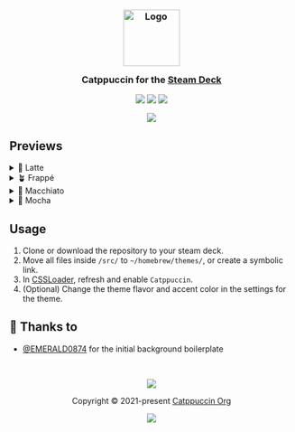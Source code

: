 <h3 align="center">
	<img src="https://raw.githubusercontent.com/catppuccin/catppuccin/main/assets/logos/exports/1544x1544_circle.png" width="100" alt="Logo"/><br/>
	<img src="https://raw.githubusercontent.com/catppuccin/catppuccin/main/assets/misc/transparent.png" height="30" width="0px"/>
	Catppuccin for the <a href="https://www.steamdeck.com/en/">Steam Deck</a>
	<img src="https://raw.githubusercontent.com/catppuccin/catppuccin/main/assets/misc/transparent.png" height="30" width="0px"/>
</h3>

<p align="center">
	<a href="https://github.com/ozwaldorf/catppuccin-steam-deck/stargazers"><img src="https://img.shields.io/github/stars/ozwaldorf/catppuccin-steam-deck?colorA=363a4f&colorB=b7bdf8&style=for-the-badge"></a>
	<a href="https://github.com/ozwaldorf/catppuccin-steam-deck/issues"><img src="https://img.shields.io/github/issues/ozwaldorf/catppuccin-steam-deck?colorA=363a4f&colorB=f5a97f&style=for-the-badge"></a>
	<a href="https://github.com/ozwaldorf/catppuccin-steam-deck/contributors"><img src="https://img.shields.io/github/contributors/ozwaldorf/catppuccin-steam-deck?colorA=363a4f&colorB=a6da95&style=for-the-badge"></a>
</p>

<p align="center">
	<img src="https://raw.githubusercontent.com//ozwaldorf/catppuccin-steam-deck/main/assets/previews/preview.webp"/>
</p>

## Previews

<details>
<summary>🌻 Latte</summary>
<img src="https://raw.githubusercontent.com//ozwaldorf/catppuccin-steam-deck/main/assets/previews/latte.webp"/>
</details>
<details>
<summary>🪴 Frappé</summary>
<img src="https://raw.githubusercontent.com//ozwaldorf/catppuccin-steam-deck/main/assets/previews/frappe.webp"/>
</details>
<details>
<summary>🌺 Macchiato</summary>
<img src="https://raw.githubusercontent.com//ozwaldorf/catppuccin-steam-deck/main/assets/previews/macchiato.webp"/>
</details>
<details>
<summary>🌿 Mocha</summary>
<img src="https://raw.githubusercontent.com//ozwaldorf/catppuccin-steam-deck/main/assets/previews/mocha.webp"/>
</details>

## Usage

1. Clone or download the repository to your steam deck.
2. Move all files inside `/src/` to `~/homebrew/themes/`, or create a symbolic link.
2. In [CSSLoader](https://docs.deckthemes.com/#/CSSLoader/), refresh and enable `Catppuccin`.
3. (Optional) Change the theme flavor and accent color in the settings for the theme.

## 💝 Thanks to

- [@EMERALD0874](https://github.com/EMERALD0874/Steam-Deck-Themes/) for the initial background boilerplate

&nbsp;

<p align="center">
	<img src="https://raw.githubusercontent.com/catppuccin/catppuccin/main/assets/footers/gray0_ctp_on_line.svg?sanitize=true" />
</p>

<p align="center">
	Copyright &copy; 2021-present <a href="https://github.com/catppuccin" target="_blank">Catppuccin Org</a>
</p>

<p align="center">
	<a href="https://github.com/catppuccin/catppuccin/blob/main/LICENSE"><img src="https://img.shields.io/static/v1.svg?style=for-the-badge&label=License&message=MIT&logoColor=d9e0ee&colorA=363a4f&colorB=b7bdf8"/></a>
</p>
